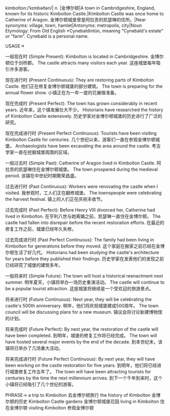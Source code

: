 kimbolton:/ˈkɪmbəltən/| n. |金博尔顿|A town in Cambridgeshire, England, known for its historic Kimbolton Castle.|Kimbolton Castle was once home to Catherine of Aragon. 金博尔顿城堡曾是阿拉贡的凯瑟琳的住所。|Near synonyms: village, town, hamlet|Antonyms: metropolis, city|Noun
Etymology:  From Old English *Cynebaldintūn, meaning "Cynebald's estate" or "farm".  Cynebald is a personal name.

USAGE->

一般现在时 (Simple Present):
Kimbolton is located in Cambridgeshire. 金博尔顿位于剑桥郡。
The castle attracts many visitors each year. 这座城堡每年吸引许多游客。

现在进行时 (Present Continuous):
They are restoring parts of Kimbolton Castle. 他们正在修复金博尔顿城堡的部分建筑。
The town is preparing for the annual flower show.  小镇正在为一年一度的花展做准备。

现在完成时 (Present Perfect):
The town has grown considerably in recent years.  近年来，这个镇发展壮大不少。
Historians have researched the history of Kimbolton Castle extensively.  历史学家对金博尔顿城堡的历史进行了广泛的研究。

现在完成进行时 (Present Perfect Continuous):
Tourists have been visiting Kimbolton Castle for centuries.  几个世纪以来，游客们一直在参观金博尔顿城堡。
Archaeologists have been excavating the area around the castle.  考古学家一直在挖掘城堡周围的区域。

一般过去时 (Simple Past):
Catherine of Aragon lived in Kimbolton Castle.  阿拉贡的凯瑟琳住在金博尔顿城堡。
The town prospered during the medieval period.  该镇在中世纪时期繁荣昌盛。

过去进行时 (Past Continuous):
Workers were renovating the castle when I visited.  我参观时，工人们正在翻修城堡。
The townspeople were celebrating the harvest festival.  镇上的人们正在庆祝丰收节。

过去完成时 (Past Perfect):
Before Henry VIII divorced her, Catherine had lived in Kimbolton. 在亨利八世与她离婚之前，凯瑟琳一直住在金博尔顿。
The castle had fallen into disrepair before the recent restoration efforts.  在最近的修复工作之前，城堡已经年久失修。

过去完成进行时 (Past Perfect Continuous):
The family had been living in Kimbolton for generations before they moved.  这个家庭在搬家之前已经在金博尔顿生活了好几代。
Historians had been studying the castle's architecture for years before they published their findings.  历史学家在发表他们的发现之前已经研究了城堡的建筑多年。

一般将来时 (Simple Future):
The town will host a historical reenactment next summer.  明年夏天，小镇将举办一场历史重演活动。
The castle will continue to be a popular tourist attraction.  这座城堡将继续是一个受欢迎的旅游景点。

将来进行时 (Future Continuous):
Next year, they will be celebrating the castle's 500th anniversary.  明年，他们将庆祝城堡建成500周年。
The town council will be discussing plans for a new museum.  镇议会将讨论新建博物馆的计划。

将来完成时 (Future Perfect):
By next year, the restoration of the castle will have been completed.  到明年，城堡的修复工作将已经完成。
The town will have hosted several major events by the end of the decade.  到本世纪末，该镇将已举办了几场重大活动。

将来完成进行时 (Future Perfect Continuous):
By next year, they will have been working on the castle restoration for five years.  到明年，他们将已经进行城堡修复工作五年了。
The town will have been attracting tourists for centuries by the time the next millennium arrives.  到下一个千年到来时，这个小镇将已经吸引了几个世纪的游客。


PHRASE->
a trip to Kimbolton  去金博尔顿旅行
the history of Kimbolton  金博尔顿的历史
Kimbolton Castle gardens  金博尔顿城堡花园
living in Kimbolton  住在金博尔顿
visiting Kimbolton  参观金博尔顿
